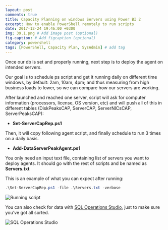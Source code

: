 ```yaml
---
layout: post
comments: true
title: Capacity Planning on windows Servers using Power BI 2
excerpt: How to enable PowerShell remotely to run scripts
date: 2017-12-24 19:46:00 +0300
img: 39.1.png # Add image post (optional)
fig-caption: # Add figcaption (optional)
category: powershell
tags: [PowerShell, Capacity Plan, SysAdmin] # add tag
---
```


Once our db is set and properly running, next step is to deploy the agent on intended servers.

Our goal is to schedule ps script and get it running daily on different time windows, by default: 2am, 10am, 4pm; and thus measuring from high business loads to lower, so we can compare how our servers are working.

After launched and reached one server, script will ask for computer information (processors, license, OS version, etc) and will push all of this in different tables (DiskPeaksCAP, ServerCAP, ServerNICsCAP, ServerPeaksCAP):

* **Set-ServerCapRep.ps1**

Then, it will copy following agent script, and finally schedule to run 3 times on a daily basis.
* **Add-DataServerPeakAgent.ps1**

You only need an input text file, containing list of servers you want to deploy agents. It should go with the rest of scripts and be named as **Servers.txt**

This is an example of what you can expect after running:

```powershell
.\Set-ServerCapRep.ps1 -file .\Servers.txt -verbose
```

![Running script]({{site.baseurl}}/assets/img/39.1.png)

You can also check for data with [SQL Operations Studio](https://eloysalamanca.es/sql/testing-sql-operations-studio), just to make sure you’ve got all sorted.

![SQL Operations Studio]({{site.baseurl}}/assets/img/39.2.png)
